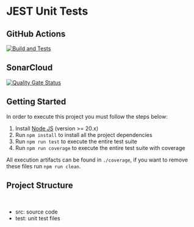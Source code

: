 # JEST Unit Tests

## GitHub Actions

[![Build and Tests](https://github.com/brsavii/BrunaSavi-Turma01-Trabalho01/actions/workflows/node.js.yml/badge.svg?branch=master)](https://github.com/brsavii/BrunaSavi-Turma01-Trabalho01/actions/workflows/node.js.yml)

## SonarCloud

[![Quality Gate Status](https://sonarcloud.io/api/project_badges/measure?project=brsavii_BrunaSavi-Turma01-Trabalho01&metric=alert_status)](https://sonarcloud.io/summary/new_code?id=brsavii_BrunaSavi-Turma01-Trabalho01)

## Getting Started

In order to execute this project you must follow the steps below:

1. Install [Node JS](https://nodejs.org/) (version >= 20.x)
1. Run `npm install` to install all the project dependencies
1. Run `npm run test` to execute the entire test suite
1. Run `npm run coverage` to execute the entire test suite with coverage

All execution artifacts can be found in `./coverage`, if you want to remove these files run `npm run clean`.

## Project Structure
</br>
<ul>
    <li>src: source code</li>
    <li>test: unit test files</li>
</ul>